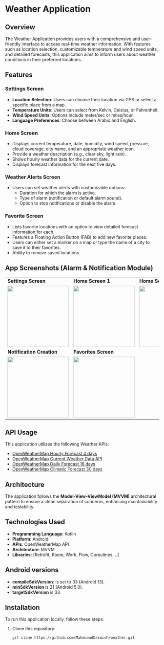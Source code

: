 # Weather Application

## Overview

The Weather Application provides users with a comprehensive and user-friendly interface to access real-time weather information. With features such as location selection, customizable temperature and wind speed units, and detailed forecasts, this application aims to inform users about weather conditions in their preferred locations.

## Features

### Settings Screen
- **Location Selection**: Users can choose their location via GPS or select a specific place from a map.
- **Temperature Units**: Users can select from Kelvin, Celsius, or Fahrenheit.
- **Wind Speed Units**: Options include meter/sec or miles/hour.
- **Language Preferences**: Choose between Arabic and English.

### Home Screen
- Displays current temperature, date, humidity, wind speed, pressure, cloud coverage, city name, and an appropriate weather icon.
- Provide a weather description (e.g., clear sky, light rain).
- Shows hourly weather data for the current date.
- Displays forecast information for the next five days.

### Weather Alerts Screen
- Users can set weather alerts with customizable options:
  - Duration for which the alarm is active.
  - Type of alarm (notification or default alarm sound).
  - Option to stop notifications or disable the alarm.

### Favorite Screen
- Lists favorite locations with an option to view detailed forecast information for each.
- Features a Floating Action Button (FAB) to add new favorite places.
- Users can either set a marker on a map or type the name of a city to save it to their favorites.
- Ability to remove saved locations.
  
## App Screenshots (Alarm & Notification Module)

<table>
  <tr>
    <td><b>Settings Screen</b></td>
    <td><b>Home Screen 1</b></td>
    <td><b>Home Screen 2</b></td>
    <td><b>Alarm Screen</b></td>
  </tr>
  <tr>
    <td><img src="https://github.com/user-attachments/assets/047e2c9b-89b7-4911-8507-69dfa2fcb3f5" width="200"/></td>
    <td><img src="https://github.com/user-attachments/assets/0cd3f8a0-c48f-4e7d-8b4c-101d115c6ed9" width="200"/></td>
    <td><img src="https://github.com/user-attachments/assets/d8ede4f8-9733-4ec8-a498-8684884429d7" width="200"/></td>
    <td><img src="https://github.com/user-attachments/assets/ea1bb5a7-1997-4924-9338-73f621d6b59d" width="200"/></td>
  </tr>
  <tr>
    <td><b>Notification Creation</b></td>
    <td><b>Favorites Screen</b></td>
  </tr>
  <tr>
    <td><img src="https://github.com/user-attachments/assets/11990410-08a3-4b7f-a771-aac4735d2ec9" width="200"/></td>
    <td><img src="https://github.com/user-attachments/assets/10b6c24e-a71a-49cc-86cf-01304c1c2530" width="200"/></td>
  </tr>
</table>

## API Usage

This application utilizes the following Weather APIs:
- [OpenWeatherMap Hourly Forecast 4 days](https://openweathermap.org/api/hourly-forecast)
- [OpenWeatherMap Current Weather Data API](https://openweathermap.org/current](https://openweathermap.org/current))
- [OpenWeatherMap Daily Forecast 16 days](https://openweathermap.org/forecast16)
- [OpenWeatherMap Climatic Forecast 30 days](https://openweathermap.org/api/forecast30)


## Architecture

The application follows the **Model-View-ViewModel (MVVM)** architectural pattern to ensure a clean separation of concerns, enhancing maintainability and testability.

## Technologies Used
- **Programming Language**: Kotlin
- **Platform**: Android
- **APIs**: OpenWeatherMap API
- **Architecture**: MVVM
- **Libraries**: [Retrofit, Room, Work, Flow, Coroutines, ..]

## Android versions
- **compileSdkVersion**: is set to 33 (Android 13).
- **minSdkVersion** is 21 (Android 5.0).
- **targetSdkVersion** is 33.

## Installation

To run this application locally, follow these steps:

1. Clone this repository:
   ```bash
   git clone https://github.com/MahmooudDarwish/weather.git
